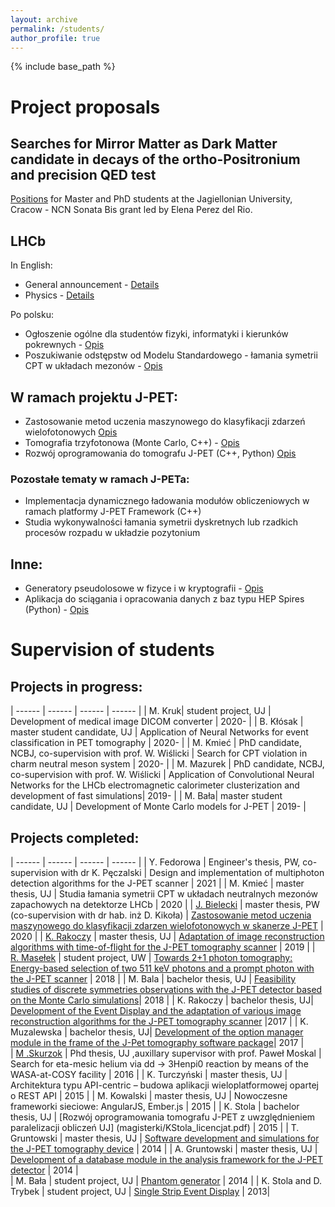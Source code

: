 ```yaml
---
layout: archive
permalink: /students/
author_profile: true
---
```


{% include base_path %}

Project proposals
===

Searches for Mirror Matter as Dark Matter candidate in decays of the ortho-Positronium and precision QED test
---

[Positions](https://mirrormirrorinpbsm.wordpress.com/home/available-positions/) for Master and PhD students at the Jagiellonian University, Cracow -  NCN Sonata Bis grant led by Elena Perez del Rio.

LHCb
----

In English:

*   General announcement - [Details](../projekty_propozycje/lhcb_general_eng.pdf)
*   Physics - [Details](../projekty_propozycje/lhcb_fizyka_eng.pdf)

Po polsku:

*   Ogłoszenie ogólne dla studentów fizyki, informatyki i kierunków pokrewnych - [Opis](../projekty_propozycje/lhcb_general_pl.pdf)
*   Poszukiwanie odstępstw od Modelu Standardowego - łamania symetrii CPT w układach mezonów - [Opis](../projekty_propozycje/lhcb_fizyka.pdf)

W ramach projektu J-PET:
---

*   Zastosowanie metod uczenia maszynowego do klasyfikacji zdarzeń wielofotonowych [Opis](../projekty_propozycje/pet_machine_learning.pdf)
*   Tomografia trzyfotonowa (Monte Carlo, C++) - [Opis](../projekty_propozycje/pet_framework_3photonTomography.pdf)
*   Rozwój oprogramowania do tomografu J-PET (C++, Python) [Opis](../projekty_propozycje/pet_general.pdf)

### Pozostałe tematy w ramach J-PETa:

*   Implementacja dynamicznego ładowania modułów obliczeniowych w ramach platformy J-PET Framework (C++)
*   Studia wykonywalności łamania symetrii dyskretnych lub rzadkich procesów rozpadu w układzie pozytonium

Inne:
-----

*   Generatory pseudolosowe w fizyce i w kryptografii - [Opis](../projekty_propozycje/generatory.pdf)
*   Aplikacja do sciągania i opracowania danych z baz typu HEP Spires (Python) - [Opis](../projekty_propozycje/hep_inspire.pdf)


Supervision of students
===


Projects in progress:
---

| ------ | ------ | ------ | ------ |
| M. Kruk| student project, UJ | Development of medical image DICOM converter | 2020- | 
| B. Kłósak | master student candidate, UJ | Application of Neural Networks for event classification in PET tomography | 2020- | 
| M. Kmieć | PhD candidate, NCBJ, co-supervision with prof. W. Wiślicki | Search for CPT violation in charm neutral meson system  | 2020- | 
| M. Mazurek | PhD candidate, NCBJ, co-supervision with prof. W. Wiślicki | Application of Convolutional Neural Networks for the LHCb electromagnetic calorimeter clusterization and development of fast simulations| 2019- |
| M. Bała| master student candidate, UJ | Development of Monte Carlo models for J-PET | 2019- | 


Projects completed:
---

| ------ | ------ | ------ | ------ |
| Y. Fedorowa | Engineer's thesis, PW, co-supervision with dr K. Pęczalski | Design and implementation of multiphoton detection algorithms for the J-PET scanner | 2021 |
| M. Kmieć | master thesis, UJ | Studia łamania symetrii CPT w układach neutralnych mezonów zapachowych na detektorze LHCb | 2020 |
| [J. Bielecki](https://pl.linkedin.com/in/jan-bielecki) | master thesis, PW (co-supervision with dr hab. inż D. Kikoła)  | [Zastosowanie metod uczenia maszynowego do klasyfikacji zdarzen wielofotonowych w skanerze J-PET](http://pet.ncbj.gov.pl/wp-content/uploads/2019/10/JanBieleckiMasterThesis.pdf) | 2020 |
| [K. Rakoczy](https://pl.linkedin.com/in/kamil-rakoczy-6b18ba117/) | master thesis, UJ | [Adaptation of image reconstruction algorithms with time-of-flight for the J-PET tomography scanner](http://pet.ncbj.gov.pl/wp-content/uploads/2019/10/kamil-rakoczy-master-thesis.pdf) | 2019 |
| [R. Masełek](https://www.fuw.edu.pl/~rmaselek/) | student project, UW | [Towards 2+1 photon tomography: Energy-based selection of two 511 keV photons and a prompt photon with the J-PET scanner](https://arxiv.org/abs/1803.00996) | 2018 |
| M. Bala | bachelor thesis, UJ | [Feasibility studies of discrete symmetries observations with the J-PET detector based on the Monte Carlo simulations](magisterki/bachelor_thesis_Mateusz_Bala.pdf)| 2018 |
| K. Rakoczy | bachelor thesis, UJ| [Development of the Event Display and the adaptation of various image reconstruction algorithms for the J-PET tomography scanner](magisterki/Kamil-Rakoczy_pracaLicencjacka.pdf) |2017 |
| K. Muzalewska | bachelor thesis, UJ| [Development of the option manager module in the frame of the J-Pet tomography software package](magisterki/KlaraMuzalewska_pracaLicencjacka.pdf)| 2017 |  
| [M .Skurzok](http://koza.if.uj.edu.pl/staff/mskurzok) | Phd thesis, UJ ,auxillary supervisor with prof. Paweł Moskal | Search for eta-mesic helium via dd -> 3Henpi0 reaction by means of the WASA-at-COSY facility | 2016 |
| K. Turczyński | master thesis, UJ | Architektura typu API-centric – budowa aplikacji wieloplatformowej opartej o REST API | 2015 |
| M. Kowalski | master thesis, UJ | Nowoczesne frameworki sieciowe: AngularJS, Ember.js | 2015 |
| K. Stola | bachelor thesis, UJ | [Rozwój oprogramowania tomografu J-PET z uwzględnieniem paralelizacji obliczeń UJ] (magisterki/KStola_licencjat.pdf) | 2015 |
| T. Gruntowski | master thesis, UJ | [Software development and simulations for the J-PET tomography device](magisterki/t_gruntowski_thesis.pdf) | 2014 |
| A. Gruntowski | master thesis, UJ | [Development of a database module in the analysis framework for the J-PET detector](magisterki/MasterThesisAndrzejGruntowski.pdf) | 2014 |   
| M. Bała | student project, UJ | [Phantom generator](magisterki/JPET_Raport_Nr_6_2014_Phantom_Generator_Mateusz_Bala.pdf) | 2014 | 
| K. Stola and D. Trybek | student project, UJ | [Single Strip Event Display](magisterki/SingleStripEventDisplayReport.pdf) | 2013|
